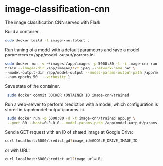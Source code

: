 # image-classification-cnn
The image classification CNN served with Flask

Build a container.
```sh
sudo docker build -t image-cnn:latest .
```

Run traning of a model with a default parameters and save a model parameters to /app/model-output/params.ini.
```sh
sudo docker run -v ~/images:/app/images -p 5000:80 -t -i image-cnn run.py \
train --images-dir /app/images/*/*.jpeg --network-name net \
--model-output-dir /app/model-output --model-params-output-path /app/model-output/params.ini \
--num-epochs 50  --verbosity 1
```

Save state of the container.
```sh
 sudo docker commit DOCKER_CONTAINER_ID image-cnn/trained
```

Run a web-server to perform prediction with a model, which configuration is stored in /app/model-output/params.ini.
```sh
 sudo docker run -p 6000:80 -d -t image-cnn/trained app.py \
 --port 80 --host=0.0.0.0 --model-params-path /app/model-output/params.ini
```

Send a GET request with an ID of shared image at Google Drive:
```sh
curl localhost:6000/predict_gd?image_id=GOOGLE_DRIVE_IMAGE_ID
```
or with URL:
```sh
curl localhost:6000/predict_url?image_url=URL
```
